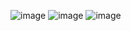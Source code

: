 ![image](https://user-images.githubusercontent.com/88880169/223841292-2f8af61c-0017-4b71-8df6-ae537f883416.png)
![image](https://user-images.githubusercontent.com/88880169/223841764-cbaec9a9-e801-4cc9-9422-90cede94aca1.png)
![image](https://user-images.githubusercontent.com/88880169/223842391-2ad0ca3a-01b1-4f8b-8dc6-804798d83006.png)

